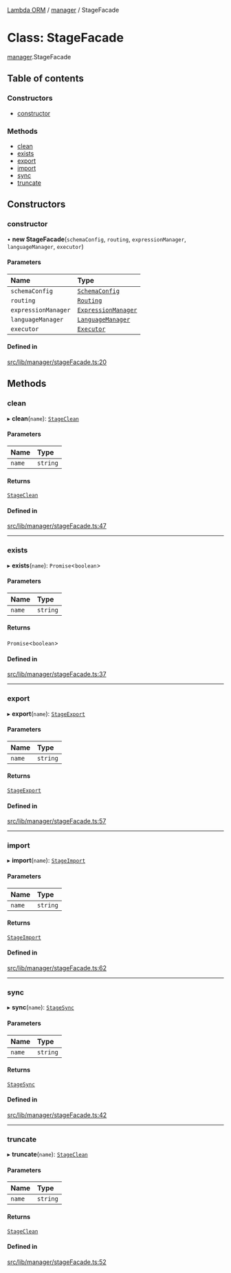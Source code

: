 [Lambda ORM](../README.md) / [manager](../modules/manager.md) / StageFacade

# Class: StageFacade

[manager](../modules/manager.md).StageFacade

## Table of contents

### Constructors

- [constructor](manager.StageFacade.md#constructor)

### Methods

- [clean](manager.StageFacade.md#clean)
- [exists](manager.StageFacade.md#exists)
- [export](manager.StageFacade.md#export)
- [import](manager.StageFacade.md#import)
- [sync](manager.StageFacade.md#sync)
- [truncate](manager.StageFacade.md#truncate)

## Constructors

### constructor

• **new StageFacade**(`schemaConfig`, `routing`, `expressionManager`, `languageManager`, `executor`)

#### Parameters

| Name | Type |
| :------ | :------ |
| `schemaConfig` | [`SchemaConfig`](manager.SchemaConfig.md) |
| `routing` | [`Routing`](manager.Routing.md) |
| `expressionManager` | [`ExpressionManager`](manager.ExpressionManager.md) |
| `languageManager` | [`LanguageManager`](language.LanguageManager.md) |
| `executor` | [`Executor`](manager.Executor.md) |

#### Defined in

[src/lib/manager/stageFacade.ts:20](https://github.com/FlavioLionelRita/lambda-orm/blob/8e54723/src/lib/manager/stageFacade.ts#L20)

## Methods

### clean

▸ **clean**(`name`): [`StageClean`](stage.StageClean.md)

#### Parameters

| Name | Type |
| :------ | :------ |
| `name` | `string` |

#### Returns

[`StageClean`](stage.StageClean.md)

#### Defined in

[src/lib/manager/stageFacade.ts:47](https://github.com/FlavioLionelRita/lambda-orm/blob/8e54723/src/lib/manager/stageFacade.ts#L47)

___

### exists

▸ **exists**(`name`): `Promise`<`boolean`\>

#### Parameters

| Name | Type |
| :------ | :------ |
| `name` | `string` |

#### Returns

`Promise`<`boolean`\>

#### Defined in

[src/lib/manager/stageFacade.ts:37](https://github.com/FlavioLionelRita/lambda-orm/blob/8e54723/src/lib/manager/stageFacade.ts#L37)

___

### export

▸ **export**(`name`): [`StageExport`](stage.StageExport.md)

#### Parameters

| Name | Type |
| :------ | :------ |
| `name` | `string` |

#### Returns

[`StageExport`](stage.StageExport.md)

#### Defined in

[src/lib/manager/stageFacade.ts:57](https://github.com/FlavioLionelRita/lambda-orm/blob/8e54723/src/lib/manager/stageFacade.ts#L57)

___

### import

▸ **import**(`name`): [`StageImport`](stage.StageImport.md)

#### Parameters

| Name | Type |
| :------ | :------ |
| `name` | `string` |

#### Returns

[`StageImport`](stage.StageImport.md)

#### Defined in

[src/lib/manager/stageFacade.ts:62](https://github.com/FlavioLionelRita/lambda-orm/blob/8e54723/src/lib/manager/stageFacade.ts#L62)

___

### sync

▸ **sync**(`name`): [`StageSync`](stage.StageSync.md)

#### Parameters

| Name | Type |
| :------ | :------ |
| `name` | `string` |

#### Returns

[`StageSync`](stage.StageSync.md)

#### Defined in

[src/lib/manager/stageFacade.ts:42](https://github.com/FlavioLionelRita/lambda-orm/blob/8e54723/src/lib/manager/stageFacade.ts#L42)

___

### truncate

▸ **truncate**(`name`): [`StageClean`](stage.StageClean.md)

#### Parameters

| Name | Type |
| :------ | :------ |
| `name` | `string` |

#### Returns

[`StageClean`](stage.StageClean.md)

#### Defined in

[src/lib/manager/stageFacade.ts:52](https://github.com/FlavioLionelRita/lambda-orm/blob/8e54723/src/lib/manager/stageFacade.ts#L52)
